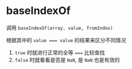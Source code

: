 # baseIndexOf

调用 `baseIndexOf(array, value, fromIndex)`

根据其中的 `value === value` 的结果来区分不同情况

1. `true` 时就进行正常的全等 `===` 比较查找
2. `false` 时就看看是否是 `NaN`, 是 `NaN` 也是有效的
